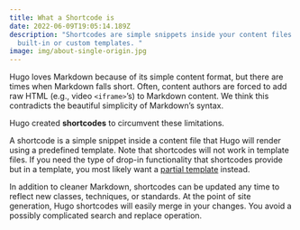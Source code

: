 ```yaml
---
title: What a Shortcode is
date: 2022-06-09T19:05:14.189Z
description: "Shortcodes are simple snippets inside your content files calling
  built-in or custom templates. "
image: img/about-single-origin.jpg
---
```

Hugo loves Markdown because of its simple content format, but there are times when Markdown falls short. Often, content authors are forced to add raw HTML (e.g., video `<iframe>`’s) to Markdown content. We think this contradicts the beautiful simplicity of Markdown’s syntax.

Hugo created **shortcodes** to circumvent these limitations.

A shortcode is a simple snippet inside a content file that Hugo will render using a predefined template. Note that shortcodes will not work in template files. If you need the type of drop-in functionality that shortcodes provide but in a template, you most likely want a [partial template](https://gohugo.io/templates/partials/) instead.

In addition to cleaner Markdown, shortcodes can be updated any time to reflect new classes, techniques, or standards. At the point of site generation, Hugo shortcodes will easily merge in your changes. You avoid a possibly complicated search and replace operation.